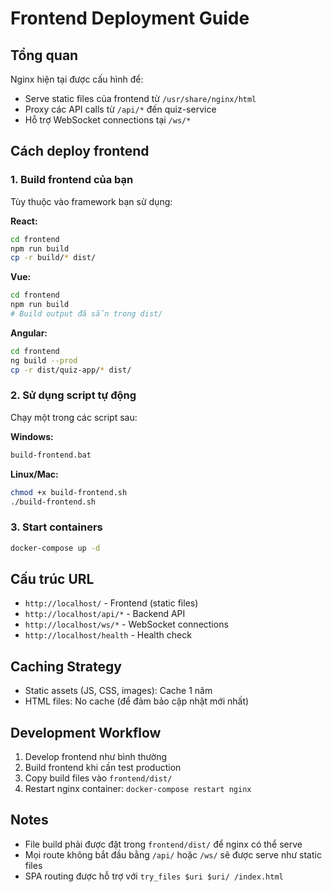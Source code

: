 # Frontend Deployment Guide

## Tổng quan
Nginx hiện tại được cấu hình để:
- Serve static files của frontend từ `/usr/share/nginx/html`
- Proxy các API calls từ `/api/*` đến quiz-service
- Hỗ trợ WebSocket connections tại `/ws/*`

## Cách deploy frontend

### 1. Build frontend của bạn
Tùy thuộc vào framework bạn sử dụng:

**React:**
```bash
cd frontend
npm run build
cp -r build/* dist/
```

**Vue:**
```bash
cd frontend
npm run build
# Build output đã sẵn trong dist/
```

**Angular:**
```bash
cd frontend
ng build --prod
cp -r dist/quiz-app/* dist/
```

### 2. Sử dụng script tự động
Chạy một trong các script sau:

**Windows:**
```cmd
build-frontend.bat
```

**Linux/Mac:**
```bash
chmod +x build-frontend.sh
./build-frontend.sh
```

### 3. Start containers
```bash
docker-compose up -d
```

## Cấu trúc URL
- `http://localhost/` - Frontend (static files)
- `http://localhost/api/*` - Backend API
- `http://localhost/ws/*` - WebSocket connections
- `http://localhost/health` - Health check

## Caching Strategy
- Static assets (JS, CSS, images): Cache 1 năm
- HTML files: No cache (để đảm bảo cập nhật mới nhất)

## Development Workflow
1. Develop frontend như bình thường
2. Build frontend khi cần test production
3. Copy build files vào `frontend/dist/`
4. Restart nginx container: `docker-compose restart nginx`

## Notes
- File build phải được đặt trong `frontend/dist/` để nginx có thể serve
- Mọi route không bắt đầu bằng `/api/` hoặc `/ws/` sẽ được serve như static files
- SPA routing được hỗ trợ với `try_files $uri $uri/ /index.html`
